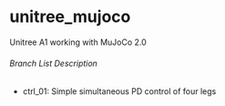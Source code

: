 # unitree_mujoco
Unitree A1 working with MuJoCo 2.0

###### Branch List Description
- ctrl_01: Simple simultaneous PD control of four legs

